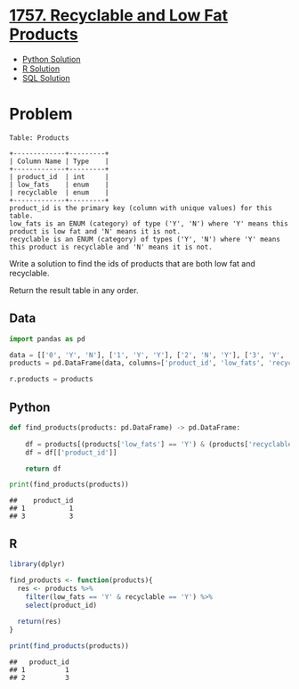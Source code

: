 
# [1757. Recyclable and Low Fat Products](https://leetcode.com/problems/recyclable-and-low-fat-products/)

- [Python Solution](#python)
- [R Solution](#r)
- [SQL Solution](https://leetcode.com/problems/recyclable-and-low-fat-products/solutions/7115605/simple-filtering-by-atamalu123-2sec/)

# Problem

    Table: Products

    +-------------+---------+
    | Column Name | Type    |
    +-------------+---------+
    | product_id  | int     |
    | low_fats    | enum    |
    | recyclable  | enum    |
    +-------------+---------+
    product_id is the primary key (column with unique values) for this table.
    low_fats is an ENUM (category) of type ('Y', 'N') where 'Y' means this product is low fat and 'N' means it is not.
    recyclable is an ENUM (category) of types ('Y', 'N') where 'Y' means this product is recyclable and 'N' means it is not.

Write a solution to find the ids of products that are both low fat and
recyclable.

Return the result table in any order.

## Data

``` python
import pandas as pd

data = [['0', 'Y', 'N'], ['1', 'Y', 'Y'], ['2', 'N', 'Y'], ['3', 'Y', 'Y'], ['4', 'N', 'N']]
products = pd.DataFrame(data, columns=['product_id', 'low_fats', 'recyclable']).astype({'product_id':'int64', 'low_fats':'category', 'recyclable':'category'})

r.products = products
```

## Python

``` python
def find_products(products: pd.DataFrame) -> pd.DataFrame:
    
    df = products[(products['low_fats'] == 'Y') & (products['recyclable'] == 'Y')]
    df = df[['product_id']]

    return df

print(find_products(products))
```

    ##    product_id
    ## 1           1
    ## 3           3

## R

``` r
library(dplyr)

find_products <- function(products){
  res <- products %>%
    filter(low_fats == 'Y' & recyclable == 'Y') %>%
    select(product_id)
  
  return(res)
}

print(find_products(products))
```

    ##   product_id
    ## 1          1
    ## 2          3
